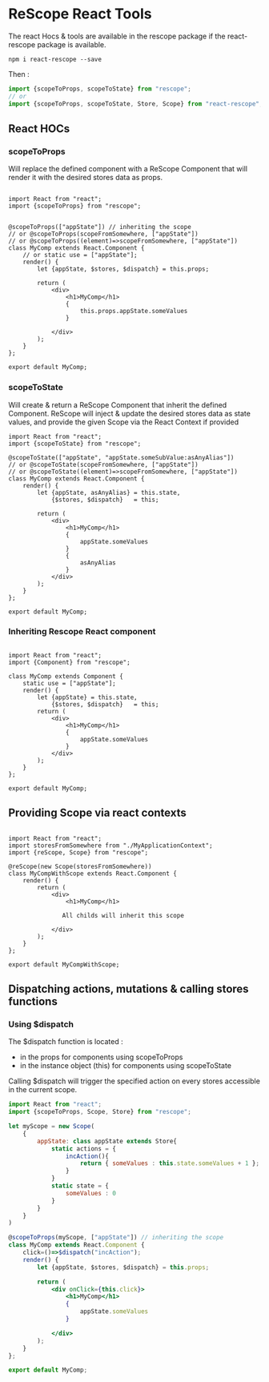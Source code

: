 # ReScope React Tools

The react Hocs & tools are available in the rescope package if the react-rescope package is available.

```
npm i react-rescope --save
```

Then :
```jsx
import {scopeToProps, scopeToState} from "rescope";
// or
import {scopeToProps, scopeToState, Store, Scope} from "react-rescope";
```



## React HOCs

### scopeToProps

Will replace the defined component with a ReScope Component that will render it with the desired stores data as props.

```

import React from "react";
import {scopeToProps} from "rescope";


@scopeToProps(["appState"]) // inheriting the scope
// or @scopeToProps(scopeFromSomewhere, ["appState"])
// or @scopeToProps((element)=>scopeFromSomewhere, ["appState"])
class MyComp extends React.Component {
    // or static use = ["appState"];
    render() {
        let {appState, $stores, $dispatch} = this.props;

        return (
            <div>
                <h1>MyComp</h1>
                {
                    this.props.appState.someValues
                }

            </div>
        );
    }
};

export default MyComp;
```

### scopeToState

Will create & return a ReScope Component that inherit the defined Component.
ReScope will inject & update the desired stores data as state values, and provide the given Scope via the React Context if provided

```
import React from "react";
import {scopeToState} from "rescope";

@scopeToState(["appState", "appState.someSubValue:asAnyAlias"])
// or @scopeToState(scopeFromSomewhere, ["appState"])
// or @scopeToState((element)=>scopeFromSomewhere, ["appState"])
class MyComp extends React.Component {
    render() {
        let {appState, asAnyAlias} = this.state,
            {$stores, $dispatch}   = this;

        return (
            <div>
                <h1>MyComp</h1>
                {
                    appState.someValues
                }
                {
                    asAnyAlias
                }
            </div>
        );
    }
};

export default MyComp;
```


### Inheriting Rescope React component

```

import React from "react";
import {Component} from "rescope";

class MyComp extends Component {
    static use = ["appState"];
    render() {
        let {appState} = this.state,
            {$stores, $dispatch}   = this;
        return (
            <div>
                <h1>MyComp</h1>
                {
                    appState.someValues
                }
            </div>
        );
    }
};

export default MyComp;
```

## Providing Scope via react contexts

```

import React from "react";
import storesFromSomewhere from "./MyApplicationContext";
import {reScope, Scope} from "rescope";

@reScope(new Scope(storesFromSomewhere))
class MyCompWithScope extends React.Component {
    render() {
        return (
            <div>
                <h1>MyComp</h1>

               All childs will inherit this scope

            </div>
        );
    }
};

export default MyCompWithScope;
```

## Dispatching actions, mutations & calling stores functions

### Using $dispatch

The $dispatch function is located :
- in the props for components using scopeToProps
- in the instance object (this) for components using scopeToState

Calling $dispatch will trigger the specified action on every stores accessible in the current scope.

```jsx
import React from "react";
import {scopeToProps, Scope, Store} from "rescope";

let myScope = new Scope(
    {
        appState: class appState extends Store{
            static actions = {
                incAction(){
                    return { someValues : this.state.someValues + 1 };
                }
            }
            static state = {
                someValues : 0
            }
        }
    }
)

@scopeToProps(myScope, ["appState"]) // inheriting the scope
class MyComp extends React.Component {
    click=()=>$dispatch("incAction");
    render() {
        let {appState, $stores, $dispatch} = this.props;

        return (
            <div onClick={this.click}>
                <h1>MyComp</h1>
                {
                    appState.someValues
                }

            </div>
        );
    }
};

export default MyComp;
```